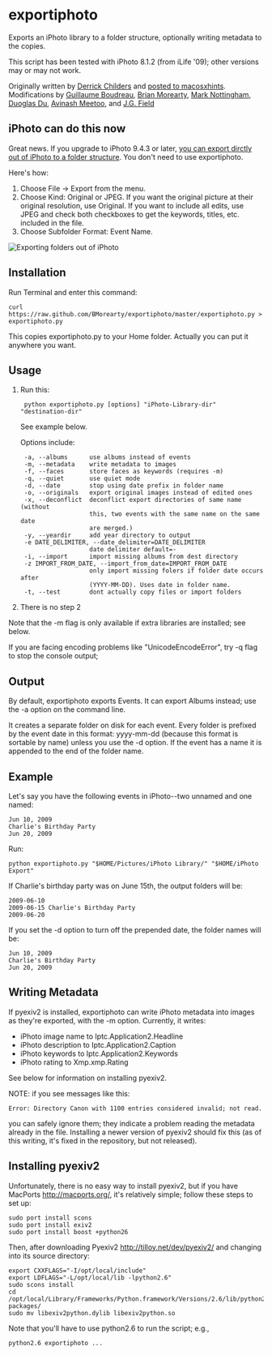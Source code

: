 exportiphoto
============

Exports an iPhoto library to a folder structure, optionally writing
metadata to the copies.

This script has been tested with iPhoto 8.1.2 (from iLife '09); other versions
may or may not work.

Originally written by [Derrick Childers](https://github.com/derrickchilders) and
[posted to macosxhints](http://www.macosxhints.com/article.php?story=20081108132735425).
Modifications by
[Guillaume Boudreau](http://github.com/gboudreau),
[Brian Morearty](http://github.com/BMorearty),
[Mark Nottingham](http://github.com/mnot),
[Duoglas Du](http://github.com/duoglas),
[Avinash Meetoo](http://github.com/avinash), and
[J.G. Field](http://gitub.com/jgfield)

iPhoto can do this now
----------------------

Great news. If you upgrade to iPhoto 9.4.3 or later, [you can export
dirctly out of iPhoto to a folder
structure](https://discussions.apple.com/message/24759040#24759040). You don't need to use
exportiphoto.

Here's how:

1. Choose File &rarr; Export from the menu.
2. Choose Kind: Original or JPEG. If you want the original picture at
   their original resolution, use Original. If you want to include all
   edits, use JPEG and check both checkboxes to get the keywords,
   titles, etc. included in the file.
3. Choose Subfolder Format: Event Name.

![Exporting folders out of iPhoto](iPhoto11exportbyevent.png)

Installation
------------

Run Terminal and enter this command:

    curl https://raw.github.com/BMorearty/exportiphoto/master/exportiphoto.py > exportiphoto.py

This copies exportiphoto.py to your Home folder. Actually you can put it
anywhere you want.

Usage
-----

1. Run this:

        python exportiphoto.py [options] "iPhoto-Library-dir" "destination-dir"

    See example below.

    Options include:

        -a, --albums      use albums instead of events
        -m, --metadata    write metadata to images
        -f, --faces       store faces as keywords (requires -m)
        -q, --quiet       use quiet mode
        -d, --date        stop using date prefix in folder name
        -o, --originals   export original images instead of edited ones
        -x, --deconflict  deconflict export directories of same name (without
                          this, two events with the same name on the same date
                          are merged.)
        -y, --yeardir     add year directory to output
        -e DATE_DELIMITER, --date_delimiter=DATE_DELIMITER
                          date delimiter default=-
        -i, --import      import missing albums from dest directory
        -z IMPORT_FROM_DATE, --import_from_date=IMPORT_FROM_DATE
                          only import missing folers if folder date occurs after
                          (YYYY-MM-DD). Uses date in folder name.
        -t, --test        dont actually copy files or import folders

2. There is no step 2

Note that the -m flag is only available if extra libraries are installed;
see below.

If you are facing encoding problems like "UnicodeEncodeError", try -q flag to stop the console output;

Output
------

By default, exportiphoto exports Events.  It can export Albums instead; use
the -a option on the command line.

It creates a separate folder on disk for each event.  Every folder is prefixed
by the event date in this format: yyyy-mm-dd (because this format is sortable by name)
unless you use the -d option.
If the event has a name it is appended to the end of the folder name.

Example
-------

Let's say you have the following events in iPhoto--two unnamed and one named:

    Jun 10, 2009
    Charlie's Birthday Party
    Jun 20, 2009

Run:

    python exportiphoto.py "$HOME/Pictures/iPhoto Library/" "$HOME/iPhoto Export"

If Charlie's birthday party was on June 15th, the output folders will be:

    2009-06-10
    2009-06-15 Charlie's Birthday Party
    2009-06-20

If you set the -d option to turn off the prepended date, the folder names will be:

    Jun 10, 2009
    Charlie's Birthday Party
    Jun 20, 2009

Writing Metadata
----------------

If pyexiv2 is installed, exportiphoto can write iPhoto metadata into
images as they're exported, with the -m option. Currently, it writes:

 - iPhoto image name to Iptc.Application2.Headline
 - iPhoto description to Iptc.Application2.Caption
 - iPhoto keywords to Iptc.Application2.Keywords
 - iPhoto rating to Xmp.xmp.Rating

See below for information on installing pyexiv2.

NOTE: if you see messages like this:

    Error: Directory Canon with 1100 entries considered invalid; not read.

you can safely ignore them; they indicate a problem reading the metadata
already in the file. Installing a newer version of pyexiv2 should fix this
(as of this writing, it's fixed in the repository, but not released).

Installing pyexiv2
------------------

Unfortunately, there is no easy way to install pyexiv2, but if you have
MacPorts <http://macports.org/>, it's relatively simple; follow these steps
to set up:

    sudo port install scons
    sudo port install exiv2
    sudo port install boost +python26

Then, after downloading Pyexiv2 <http://tilloy.net/dev/pyexiv2/> and changing
into its source directory:

    export CXXFLAGS="-I/opt/local/include"
    export LDFLAGS="-L/opt/local/lib -lpython2.6"
    sudo scons install
    cd /opt/local/Library/Frameworks/Python.framework/Versions/2.6/lib/python2.6/site-packages/
    sudo mv libexiv2python.dylib libexiv2python.so

Note that you'll have to use python2.6 to run the script; e.g.,

    python2.6 exportiphoto ...

